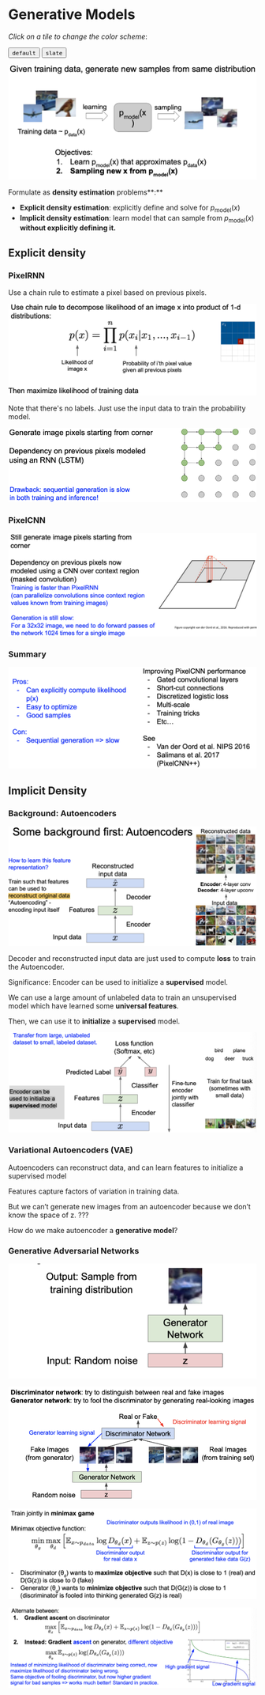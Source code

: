 # Generative Models

_Click on a tile to change the color scheme_:

<div class="tx-switch">
  <button data-md-color-scheme="default"><code>default</code></button>
  <button data-md-color-scheme="slate"><code>slate</code></button>
</div>

<script>
  var buttons = document.querySelectorAll("button[data-md-color-scheme]")
  buttons.forEach(function(button) {
    button.addEventListener("click", function() {
      var attr = this.getAttribute("data-md-color-scheme")
      document.body.setAttribute("data-md-color-scheme", attr)
      var name = document.querySelector("#__code_0 code span:nth-child(7)")
      name.textContent = attr
    })
  })
</script>


![Screen Shot 2021-04-25 at 3.44.33 PM](Generative%20Models.assets/Screen%20Shot%202021-04-25%20at%203.44.33%20PM.png)

Formulate as **density estimation** problems**:**

- **Explicit density estimation**: explicitly define and solve for $p_{\mathrm{model}}(x)$
- **Implicit density estimation**: learn model that can sample from $p_{\mathrm{model}}(x)$ **without explicitly defining it.**

## Explicit density

### PixelRNN

Use a chain rule to estimate a pixel based on previous pixels.

![Screen Shot 2021-04-25 at 4.04.36 PM](Generative%20Models.assets/Screen%20Shot%202021-04-25%20at%204.04.36%20PM.png)

Note that there's no labels. Just use the input data to train the probability model.

![Screen Shot 2021-04-25 at 4.06.40 PM](Generative%20Models.assets/Screen%20Shot%202021-04-25%20at%204.06.40%20PM.png)

### PixelCNN

![Screen Shot 2021-04-25 at 4.07.26 PM](Generative%20Models.assets/Screen%20Shot%202021-04-25%20at%204.07.26%20PM.png)

### Summary

![Screen Shot 2021-04-25 at 4.08.02 PM](Generative%20Models.assets/Screen%20Shot%202021-04-25%20at%204.08.02%20PM.png)

## Implicit Density

### Background: Autoencoders

![Screen Shot 2021-04-25 at 4.19.21 PM](Generative%20Models.assets/Screen%20Shot%202021-04-25%20at%204.19.21%20PM.png)

Decoder and reconstructed input data are just used to compute **loss** to train the Autoencoder.

Significance: Encoder can be used to initialize a **supervised** model.

We can use a large amount of unlabeled data to train an unsupervised model which have learned some **universal features**.

Then, we can use it to **initialize** a **supervised** model.

![Screen Shot 2021-04-25 at 4.27.05 PM](Generative%20Models.assets/Screen%20Shot%202021-04-25%20at%204.27.05%20PM.png)

### Variational Autoencoders (VAE)

Autoencoders can reconstruct data, and can learn features to initialize a supervised model

Features capture factors of variation in training data.

But we can’t generate new images from an autoencoder because we don’t know the space of z. ???

How do we make autoencoder a **generative model**?

### Generative Adversarial Networks

![Screen Shot 2021-04-25 at 5.22.52 PM](Generative%20Models.assets/Screen%20Shot%202021-04-25%20at%205.22.52%20PM.png)

![Screen Shot 2021-04-25 at 5.23.48 PM](Generative%20Models.assets/Screen%20Shot%202021-04-25%20at%205.23.48%20PM.png)

![Screen Shot 2021-04-25 at 5.28.00 PM](Generative%20Models.assets/Screen%20Shot%202021-04-25%20at%205.28.00%20PM.png)

![Screen Shot 2021-04-25 at 5.33.40 PM](Generative%20Models.assets/Screen%20Shot%202021-04-25%20at%205.33.40%20PM.png)

